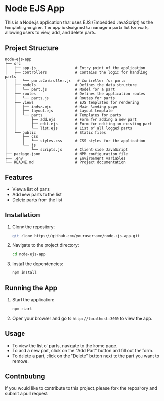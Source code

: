 # Node EJS App

This is a Node.js application that uses EJS (Embedded JavaScript) as the templating engine. The app is designed to manage a parts list for work, allowing users to view, add, and delete parts.

## Project Structure

```
node-ejs-app
├── src
│   ├── app.js                  # Entry point of the application
│   ├── controllers             # Contains the logic for handling parts
│   │   └── partsController.js   # Controller for parts
│   ├── models                  # Defines the data structure
│   │   └── part.js             # Model for a part
│   ├── routes                  # Defines the application routes
│   │   └── parts.js            # Routes for parts
│   ├── views                   # EJS templates for rendering
│   │   ├── index.ejs           # Main landing page
│   │   ├── layout.ejs          # Layout template
│   │   └── parts               # Templates for parts
│   │       ├── add.ejs         # Form for adding a new part
│   │       ├── edit.ejs        # Form for editing an existing part
│   │       └── list.ejs        # List of all logged parts
│   └── public                  # Static files
│       ├── css
│       │   └── styles.css      # CSS styles for the application
│       └── js
│           └── scripts.js      # Client-side JavaScript
├── package.json                # NPM configuration file
├── .env                        # Environment variables
└── README.md                   # Project documentation
```

## Features
- View a list of parts
- Add new parts to the list
- Delete parts from the list

## Installation

1. Clone the repository:
    ```bash
    git clone https://github.com/yourusername/node-ejs-app.git
    ```

2. Navigate to the project directory:
    ```bash
    cd node-ejs-app
    ```

3. Install the dependencies:
    ```bash
    npm install
    ```

## Running the App

1. Start the application:
    ```bash
    npm start
    ```

2. Open your browser and go to `http://localhost:3000` to view the app.

## Usage

- To view the list of parts, navigate to the home page.
- To add a new part, click on the "Add Part" button and fill out the form.
- To delete a part, click on the "Delete" button next to the part you want to remove.

## Contributing

If you would like to contribute to this project, please fork the repository and submit a pull request.

